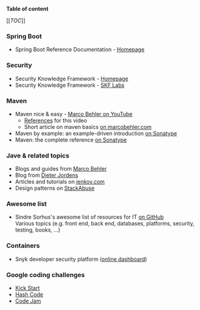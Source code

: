 **Table of content**

[[_TOC_]]

### Spring Boot

* Spring Boot Reference Documentation - [Homepage](https://docs.spring.io/spring-boot/docs/2.7.2/reference/htmlsingle/)

### Security

* Security Knowledge Framework - [Homepage](https://securityknowledgeframework.org/)
* Security Knowledge Framework - [SKF Labs](https://owasp-skf.gitbook.io/asvs-write-ups/)

### Maven

* Maven nice & easy - [Marco Behler on YouTube](https://www.youtube.com/watch?v=Xatr8AZLOsE)
  * [References](https://docs.google.com/document/d/1Y-bJSWGyrRESM71MQuCFoYcABlyKwWZulGoYvBu5RRQ/edit) for this video
  * Short article on maven basics [on marcobehler.com](https://www.marcobehler.com/guides/mvn-clean-install-a-short-guide-to-maven)
* Maven by example: an example-driven introduction [on Sonatype](https://books.sonatype.com/mvnex-book/reference/public-book.html)
* Maven: the complete reference [on Sonatype](https://books.sonatype.com/mvnref-book/reference/index.html)

### Jave & related topics

* Blogs and guides from [Marco Behler](https://www.marcobehler.com/)
* Blog from [Dieter Jordens](https://www.dieterjordens.com/articles)
* Articles and tutorials on [jenkov.com](https://jenkov.com/)
* Design patterns on [StackAbuse](https://stackabuse.com/design-patterns-in-java/)

### Awesome list

* Sindre Sorhus's awesome list of resources for IT [on GitHub](https://github.com/sindresorhus/awesome#contents)  
Various topics (e.g. front end, back end, databases, platforms, security, testing, books, ...)

### Containers

* Snyk developer security platform ([online dashboard](https://partners.snyk.io/English/Partner/home.aspx))

### Google coding challenges

* [Kick Start](https://codingcompetitions.withgoogle.com/kickstart)
* [Hash Code](https://codingcompetitions.withgoogle.com/hashcode)
* [Code Jam](https://codingcompetitions.withgoogle.com/codejam)